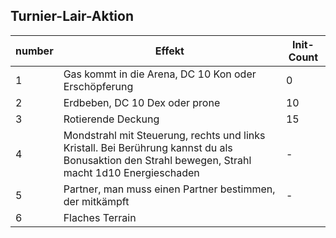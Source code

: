 ## Turnier-Lair-Aktion
number|Effekt|Init-Count
-|-|-
1|Gas kommt in die Arena, DC 10 Kon oder Erschöpferung|0
2|Erdbeben, DC 10 Dex oder prone|10
3|Rotierende Deckung|15
4|Mondstrahl mit Steuerung, rechts und links Kristall. Bei Berührung kannst du als Bonusaktion den Strahl bewegen, Strahl macht 1d10 Energieschaden|-
5|Partner, man muss einen Partner bestimmen, der mitkämpft|-
6|Flaches Terrain|